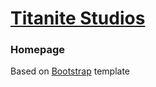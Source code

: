 # [Titanite Studios](https://www.titanitestudios.com)

### Homepage  

Based on [Bootstrap](http://getbootstrap.com/) template
